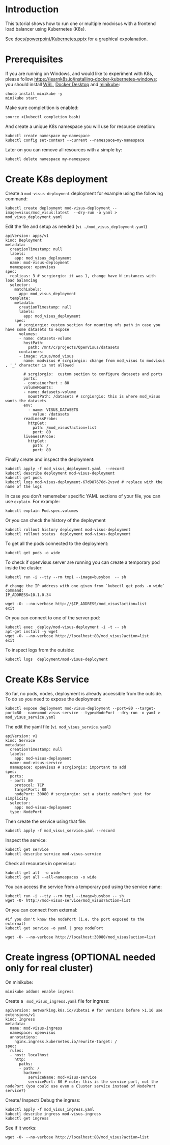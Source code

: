 # Introduction

This tutorial shows how to run one or multiple modvisus with a frontend load balancer using Kubernetes (K8s).

See [docs/powerpoint/Kubernetes.pptx](https://github.com/sci-visus/OpenVisus/blob/master/docs/powerpoint/Kubernetes.pptx) for a graphical expolanation.

# Prerequisites

If you are running on Windows, and would like to experiment with K8s, please follow https://learnk8s.io/installing-docker-kubernetes-windows; you should install [WSL](https://docs.microsoft.com/en-us/windows/wsl/install-win10), [Docker Desktop](https://www.docker.com/products/docker-desktop) and [minikube](https://minikube.sigs.k8s.io/docs/start/):

```
choco install minikube -y
minikube start
```


Make sure completition is enabled:

```
source <(kubectl completion bash)
```

And create a unique K8s namespace you will use for resource creation:

```
kubectl create namespace my-namespace
kubectl config set-context --current --namespace=my-namespace
```

Later on you can remove all resources with a simple by:

```
kubectl delete namespace my-namespace
```


# Create K8s deployment

Create a `mod-visus-deployment` deployment for example using the following command:

```
kubectl create deployment mod-visus-deployment --image=visus/mod_visus:latest  --dry-run -o yaml > mod_visus_deployment.yaml
```

Edit the file and setup as needed (`vi ./mod_visus_deployment.yaml`)

``` 
apiVersion: apps/v1
kind: Deployment
metadata:
  creationTimestamp: null
  labels:
    app: mod_visus_deployment
  name: mod-visus-deployment
  namespace: openvisus
spec:
  replicas: 3 # scrgiorgio: it was 1, change have N instances with load balancing
  selector:
    matchLabels:
      app: mod_visus_deployment
  template:
    metadata:
      creationTimestamp: null
      labels:
        app: mod_visus_deployment
    spec:
      # scrgiorgio: custom section for mounting nfs path in case you have some datasets to expose
      volumes:
      - name: datasets-volume
        hostPath:
          path: /mnt/c/projects/OpenVisus/datasets
      containers:
      - image: visus/mod_visus
        name: modvisus # scrgiorgio: change from mod_visus to modvisus , '_' character is not allowed
        
        # scrgiorgio:  custom section to configure datasets and ports 
        ports:                   
        - containerPort : 80   
        volumeMounts:
        - name: datasets-volume
          mountPath: /datasets # scrgiorgio: this is where mod_visus wants the datasets 
        env:                    
          - name: VISUS_DATASETS 
            value: /datasets  
        readinessProbe:
          httpGet:
            path: /mod_visus?action=list
            port: 80
        livenessProbe:
          httpGet:
            path: /
            port: 80
```

Finally create and inspect the deployment:

```
kubectl apply -f mod_visus_deployment.yaml  --record 
kubectl describe deployment mod-visus-deployment
kubectl get pods 
kubectl logs mod-visus-deployment-67d987676d-2vsvd # replace with the name of the logs
```

In case you don't rememeber specific YAML sections of your file, you can use `explain`. For example:

```
kubectl explain Pod.spec.volumes
```

Or you can check the history of the deployment

```
kubectl rollout history deployment mod-visus-deployment
kubectl rollout status  deployment mod-visus-deployment
```

To get all the pods connected to the deployment:

```
kubectl get pods -o wide
```

To check if openvisus server are running you can create a temporary pod inside the cluster:

```
kubectl run -i --tty --rm tmp1 --image=busybox  -- sh

# change the IP address with one given from `kubectl get pods -o wide` command:
IP_ADDRESS=10.1.0.34 

wget -O- --no-verbose http://$IP_ADDRESS/mod_visus?action=list 
exit
```

Or you can connect to one of the server pod:

```
kubectl exec  deploy/mod-visus-deployment -i -t -- sh
apt-get install -y wget
wget -O- --no-verbose http://localhost:80/mod_visus?action=list
exit
```

To inspect logs from the outside:

```
kubectl logs  deployment/mod-visus-deployment
```

# Create K8s Service

So far, no pods, nodes, deployment is already accessible from the outside.
To do so you  need to expose the deployment:

```
kubectl expose deployment mod-visus-deployment --port=80 --target-port=80 --name=mod-visus-service --type=NodePort --dry-run -o yaml > mod_visus_service.yaml
```

The edit the yaml file (`vi mod_visus_service.yaml`)

```
apiVersion: v1
kind: Service
metadata:
  creationTimestamp: null
  labels:
    app: mod-visus-deployment
  name: mod-visus-service
  namespace: openvisus # scrgiorgio: important to add
spec:
  ports:
  - port: 80
    protocol: TCP
    targetPort: 80
    nodePort: 30080 # scrgiorgio: set a static nodePort just for simplicity 
  selector:
    app: mod-visus-deployment
  type: NodePort
```

Then create the service using that file:

```
kubectl apply -f mod_visus_service.yaml --record
```

Inspect the service:

```
kubectl get service 
kubectl describe service mod-visus-service
```

Check all resources in openvisus:

```
kubectl get all  -o wide 
kubectl get all --all-namespaces -o wide 
```

You can access the service from a temporary pod using the service name:

```
kubectl run -i --tty --rm tmp1 --image=busybox -- sh
wget -O- http://mod-visus-service/mod_visus?action=list
```

Or you can connect from external:

```
#if you don't know the nodePort (i.e. the port exposed to the external)
kubectl get service -o yaml | grep nodePort

wget -O- --no-verbose http://localhost:30080/mod_visus?action=list
```

#  Create ingress (OPTIONAL needed only for real cluster)

On minikube:

```
minikube addons enable ingress
```


Create a ` mod_visus_ingress.yaml` file for ingress:

```
apiVersion: networking.k8s.io/v1beta1 # for versions before >1.16 use extensions/v1
kind: Ingress
metadata:
  name: mod-visus-ingress
  namespace: openvisus
  annotations:
    nginx.ingress.kubernetes.io/rewrite-target: /
spec:
  rules:
  - host: localhost
    http:
      paths:
      - path: /
        backend:
          serviceName: mod-visus-service
          servicePort: 80 # note: this is the service port, not the nodePort (you could use even a Cluster service instead of NodePort service?)
```

Create/ Inspect/ Debug the ingress:

```
kubectl apply -f mod_visus_ingress.yaml
kubectl describe ingress mod-visus-ingress 
kubectl get ingress 
```

See if it works:

```
wget -O- --no-verbose http://localhost:80/mod_visus?action=list
```




